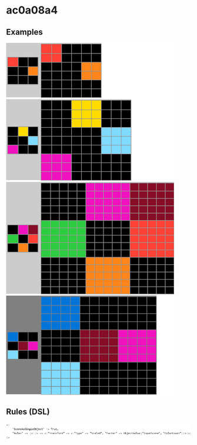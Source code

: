 # ac0a08a4

## Examples

![ARC examples for ac0a08a4](examples.png?raw=true)

## Rules (DSL)

![DSL rules for ac0a08a4](rules.png?raw=true)

